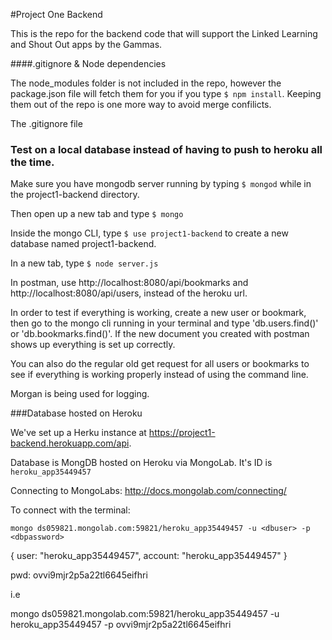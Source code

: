 #Project One Backend

This is the repo for the backend code that will support the Linked Learning and Shout Out apps by the Gammas.

####.gitignore & Node dependencies

The node_modules folder is not included in the repo, however the package.json file will fetch them for you if you type `$ npm install`. Keeping them out of the repo is one more way to avoid merge confilicts. 

The .gitignore file

### Test on a local database instead of having to push to heroku all the time.

Make sure you have mongodb server running by typing `$ mongod` while in the project1-backend directory.

Then open up a new tab and type `$ mongo`

Inside the mongo CLI, type `$ use project1-backend` to create a new database named project1-backend.

In a new tab, type `$ node server.js`

In postman, use http://localhost:8080/api/bookmarks and http://localhost:8080/api/users, instead of the heroku url.

In order to test if everything is working, create a new user or bookmark, then go to the mongo cli running in your terminal and type 'db.users.find()' or 'db.bookmarks.find()'. If the new document you created with postman shows up everything is set up correctly.

You can also do the regular old get request for all users or bookmarks to see if everything is working properly instead of using the command line.

Morgan is being used for logging.

###Database hosted on Heroku

We've set up a Herku instance at https://project1-backend.herokuapp.com/api.

Database is MongDB hosted on Heroku via MongoLab. It's ID is `heroku_app35449457`

Connecting to MongoLabs: http://docs.mongolab.com/connecting/

To connect with the terminal:

`mongo ds059821.mongolab.com:59821/heroku_app35449457 -u <dbuser> -p <dbpassword>`

{ user: "heroku_app35449457", account: "heroku_app35449457" }

pwd: ovvi9mjr2p5a22tl6645eifhri

i.e

mongo ds059821.mongolab.com:59821/heroku_app35449457 -u heroku_app35449457 -p ovvi9mjr2p5a22tl6645eifhri

